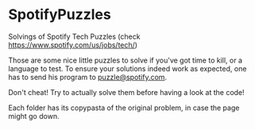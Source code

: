 SpotifyPuzzles
==============

Solvings of Spotify Tech Puzzles (check https://www.spotify.com/us/jobs/tech/)

Those are some nice little puzzles to solve if you've got time to kill, or a language to test.
To ensure your solutions indeed work as expected, one has to send his program to puzzle@spotify.com.

Don't cheat! Try to actually solve them before having a look at the code!

Each folder has its copypasta of the original problem, in case the page might go down.
